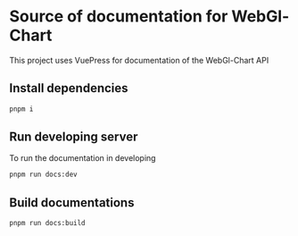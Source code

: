 # Source of documentation for WebGl-Chart
This project uses VuePress for documentation of the WebGl-Chart API


## Install dependencies

``` bash
pnpm i
```

## Run developing server
To run the documentation in developing

``` bash
pnpm run docs:dev
```

## Build documentations

``` bash
pnpm run docs:build
```

